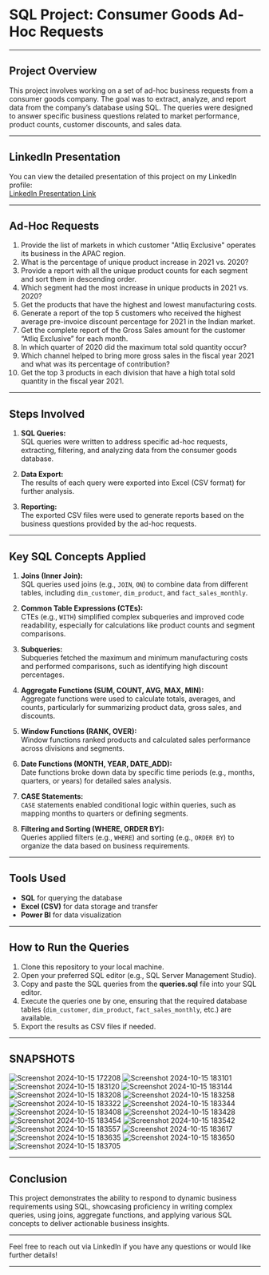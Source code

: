 # SQL Project: Consumer Goods Ad-Hoc Requests

---

## Project Overview

This project involves working on a set of ad-hoc business requests from a consumer goods company. The goal was to extract, analyze, and report data from the company’s database using SQL. The queries were designed to answer specific business questions related to market performance, product counts, customer discounts, and sales data.

---

## LinkedIn Presentation

You can view the detailed presentation of this project on my LinkedIn profile:  
[LinkedIn Presentation Link](#)

---

## Ad-Hoc Requests

1. Provide the list of markets in which customer "Atliq Exclusive" operates its business in the APAC region.
2. What is the percentage of unique product increase in 2021 vs. 2020?
3. Provide a report with all the unique product counts for each segment and sort them in descending order.
4. Which segment had the most increase in unique products in 2021 vs. 2020?
5. Get the products that have the highest and lowest manufacturing costs.
6. Generate a report of the top 5 customers who received the highest average pre-invoice discount percentage for 2021 in the Indian market.
7. Get the complete report of the Gross Sales amount for the customer “Atliq Exclusive” for each month.
8. In which quarter of 2020 did the maximum total sold quantity occur?
9. Which channel helped to bring more gross sales in the fiscal year 2021 and what was its percentage of contribution?
10. Get the top 3 products in each division that have a high total sold quantity in the fiscal year 2021.

---

## Steps Involved

1. **SQL Queries:**  
   SQL queries were written to address specific ad-hoc requests, extracting, filtering, and analyzing data from the consumer goods database.

2. **Data Export:**  
   The results of each query were exported into Excel (CSV format) for further analysis.

3. **Reporting:**  
   The exported CSV files were used to generate reports based on the business questions provided by the ad-hoc requests.

---

## Key SQL Concepts Applied

1. **Joins (Inner Join):**  
   SQL queries used joins (e.g., `JOIN`, `ON`) to combine data from different tables, including `dim_customer`, `dim_product`, and `fact_sales_monthly`.

2. **Common Table Expressions (CTEs):**  
   CTEs (e.g., `WITH`) simplified complex subqueries and improved code readability, especially for calculations like product counts and segment comparisons.

3. **Subqueries:**  
   Subqueries fetched the maximum and minimum manufacturing costs and performed comparisons, such as identifying high discount percentages.

4. **Aggregate Functions (SUM, COUNT, AVG, MAX, MIN):**  
   Aggregate functions were used to calculate totals, averages, and counts, particularly for summarizing product data, gross sales, and discounts.

5. **Window Functions (RANK, OVER):**  
   Window functions ranked products and calculated sales performance across divisions and segments.

6. **Date Functions (MONTH, YEAR, DATE_ADD):**  
   Date functions broke down data by specific time periods (e.g., months, quarters, or years) for detailed sales analysis.

7. **CASE Statements:**  
   `CASE` statements enabled conditional logic within queries, such as mapping months to quarters or defining segments.

8. **Filtering and Sorting (WHERE, ORDER BY):**  
   Queries applied filters (e.g., `WHERE`) and sorting (e.g., `ORDER BY`) to organize the data based on business requirements.

---

## Tools Used

- **SQL** for querying the database
- **Excel (CSV)** for data storage and transfer
- **Power BI** for data visualization

---

## How to Run the Queries

1. Clone this repository to your local machine.
2. Open your preferred SQL editor (e.g., SQL Server Management Studio).
3. Copy and paste the SQL queries from the **queries.sql** file into your SQL editor.
4. Execute the queries one by one, ensuring that the required database tables (`dim_customer`, `dim_product`, `fact_sales_monthly`, etc.) are available.
5. Export the results as CSV files if needed.

---

## SNAPSHOTS

![Screenshot 2024-10-15 172208](https://github.com/user-attachments/assets/00d537c9-3407-4ea9-8974-a7ed3056ec57)
![Screenshot 2024-10-15 183101](https://github.com/user-attachments/assets/c36399ca-4ba3-4182-88bf-6c29f7273f34)
![Screenshot 2024-10-15 183120](https://github.com/user-attachments/assets/4adb5d75-66b6-41f6-ab0d-169a5abfed90)
![Screenshot 2024-10-15 183144](https://github.com/user-attachments/assets/7e2e4696-3bbd-44bb-94f1-7e79794f1b00)
![Screenshot 2024-10-15 183208](https://github.com/user-attachments/assets/6b249e4b-136a-4a6b-bf7c-3187a06e033f)
![Screenshot 2024-10-15 183258](https://github.com/user-attachments/assets/39f8b245-8f5e-4a29-b2c0-320eb6478b41)
![Screenshot 2024-10-15 183322](https://github.com/user-attachments/assets/6d908f3b-63cf-4934-a95f-df3845738ff9)
![Screenshot 2024-10-15 183344](https://github.com/user-attachments/assets/d598023f-a70e-4487-b0a5-d1c687404ce8)
![Screenshot 2024-10-15 183408](https://github.com/user-attachments/assets/83bf7fb8-247c-4259-83a5-51a3e0d79396)
![Screenshot 2024-10-15 183428](https://github.com/user-attachments/assets/1013ed19-69e9-4d45-be01-cf7ac9e1f9fb)
![Screenshot 2024-10-15 183454](https://github.com/user-attachments/assets/0fd5b399-f37c-401e-a0bc-ccb821c82ccc)
![Screenshot 2024-10-15 183542](https://github.com/user-attachments/assets/cdd9527e-55a4-447f-a42a-c82f983f2434)
![Screenshot 2024-10-15 183557](https://github.com/user-attachments/assets/bc68fed1-7579-4c0e-895c-1a0066e8aa34)
![Screenshot 2024-10-15 183617](https://github.com/user-attachments/assets/588ca539-e77a-4b5c-8ef0-d1534815dc15)
![Screenshot 2024-10-15 183635](https://github.com/user-attachments/assets/912da689-6349-4288-8db5-e119657dac55)
![Screenshot 2024-10-15 183650](https://github.com/user-attachments/assets/afc5e9b6-5fb8-4e9d-8428-4415738361c5)
![Screenshot 2024-10-15 183705](https://github.com/user-attachments/assets/9f0bdbe2-6bd0-447c-bcdb-4bcea9187012)

---

## Conclusion

This project demonstrates the ability to respond to dynamic business requirements using SQL, showcasing proficiency in writing complex queries, using joins, aggregate functions, and applying various SQL concepts to deliver actionable business insights.

---

Feel free to reach out via LinkedIn if you have any questions or would like further details!

---


